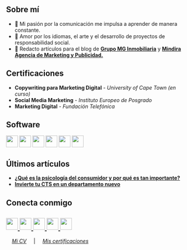 
<html>
   <body>
      <h2 align="left">Sobre mí</h2>
      <p align="left">

- 🧠 Mi pasión por la comunicación me impulsa a aprender de manera constante.
- 💌 Amor por los idiomas, el arte y el desarrollo de proyectos de responsabilidad social.
- 📝 Redacto artículos para el blog de **[Grupo MG Inmobiliaria](https://www.grupomg.pe/novedades/)** y **[Mindira Agencia de Marketing y Publicidad.](https://agenciamindira.wixsite.com/mindira/blog)**

## Certificaciones
- **Copywriting para Marketing Digital** - *University of Cape Town (en curso)*
- **Social Media Marketing** - *Instituto Europeo de Posgrado*
- **Marketing Digital** - *Fundación Telefónica*

## Software
<img src="https://github.com/nicollebazan/nicollebazan/assets/100792846/b1acb333-eb64-4628-9992-a6c797c2ad3f" width="32" height="32"/>
<img src="https://github.com/nicollebazan/nicollebazan/assets/100792846/0b472888-942f-42c6-9266-88e412b99063" width="32" height="32"/>
<img src="https://github.com/nicollebazan/nicollebazan/assets/100792846/65be8f11-4e38-4fd1-8a83-057e1efb778a" width="32" height="32"/>
<img src="https://github.com/nicollebazan/nicollebazan/assets/100792846/dd0f48ca-c4b1-4286-b0ae-0aec9dd659c7" width="32" height="32"/>
<img src="https://github.com/nicollebazan/nicollebazan/assets/100792846/7b82c91d-8c43-44fd-b47c-cda6dd65a7f6" width="32" height="32"/>
<img src="https://github.com/nicollebazan/nicollebazan/assets/100792846/910742b1-6f6e-431d-b53f-c17e3a69da11https://github.com/nicollebazan/nicollebazan/assets/100792846/910742b1-6f6e-431d-b53f-c17e3a69da11" width="32" height="32"/>

## Últimos artículos
- **[¿Qué es la psicología del consumidor y por qué es tan importante?](https://agenciamindira.wixsite.com/mindira/post/qu%C3%A9-es-la-psicolog%C3%ADa-del-consumidor-y-por-qu%C3%A9-es-tan-importante)**
- **[Invierte tu CTS en un departamento nuevo](https://www.grupomg.pe/noticia/invierte-tu-cts-en-un-departamento-nuevo-grupo-mg/)**

</dl>
      <h2 align="left">Conecta conmigo</h2>
      <h2 align="left">
         <a href="nicollebazanm@gmail.com">
         <img src="https://github.com/gauravghongde/social-icons/blob/master/PNG/Black/Gmail_black.png" width="32" height="32"/>
         </a> 
         <a href="https://linkedin.com/in/nicollebazan">
         <img src="https://github.com/gauravghongde/social-icons/blob/master/PNG/Black/LinkedIN_black.png" width="32" height="32"/>
         </a>
         <a href="https://www.behance.net/nicollebazan">
         <img src="https://github.com/gauravghongde/social-icons/blob/master/PNG/Black/Behance_black.png" width="32" height="32"/>
         </a>
         <a href="https://t.me/nicollebazan">
         <img src="https://github.com/gauravghongde/social-icons/blob/master/PNG/Black/Telegram_black.png" width="32" height="32"/>
         </a>
         <a href="https://github.com/nicollebazan">
         <img src="https://cdn.jsdelivr.net/npm/simple-icons@v3/icons/github.svg" "width="32" height="32"/>
         </a>
      </h2>

&nbsp; &nbsp; *[Mi CV](https://drive.google.com/file/d/1i0rCJGIGzRTcf-Hq2k3_LZdGQvvdsu03/view)*
&nbsp; &nbsp; |  &nbsp; &nbsp; *[Mis certificaciones](https://drive.google.com/drive/folders/1aMnzjSnCi3SpmVJARqwKHRlU55ScQ39V?usp=sharing)*
<br />

